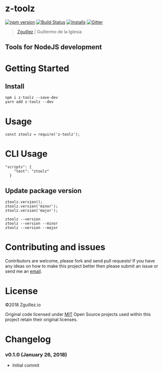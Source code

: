 # z-toolz

[![npm version](https://badge.fury.io/js/z-toolz.svg)](https://badge.fury.io/js/z-toolz)
[![Build Status](https://travis-ci.org/zguillez/z-toolz.svg?branch=master)](https://travis-ci.org/zguillez/z-toolz)
[![Installs](https://img.shields.io/npm/dt/z-toolz.svg)](https://coveralls.io/r/zguillez/z-toolz)
[![Gitter](https://badges.gitter.im/zguillez/z-toolz.svg)](https://gitter.im/zguillez/z-toolz?utm_source=badge&utm_medium=badge&utm_campaign=pr-badge&utm_content=badge)

> [Zguillez](https://zguillez.io) | Guillermo de la Iglesia

## Tools for NodeJS development

# Getting Started
## Install
```
npm i z-toolz --save-dev
yarn add z-toolz --dev
```

# Usage
```
const ztoolz = require('z-toolz');
```

# CLI Usage
```
"scripts": {
    "test": "ztoolz"
  }
```

## Update package version
```
ztoolz.version();
ztoolz.version('minor');
ztoolz.version('major');
```
```
ztoolz --version
ztoolz --version --minor
ztoolz --version --major
```

# Contributing and issues
Contributors are welcome, please fork and send pull requests! If you have any ideas on how to make this project better then please submit an issue or send me an [email](mailto:mail@zguillez.io).

# License
©2018 Zguillez.io

Original code licensed under [MIT](https://en.wikipedia.org/wiki/MIT_License) Open Source projects used within this project retain their original licenses.

# Changelog

### v0.1.0 (January 26, 2018)
* Initial commit
